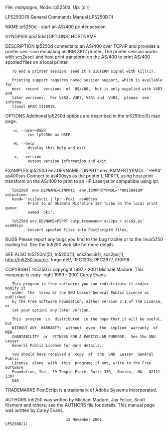 File: *manpages*,  Node: lp5250d,  Up: (dir)

LP5250D(1)                  General Commands Manual                 LP5250D(1)



NAME
       lp5250d - start an AS/400 printer session

SYNOPSIS
       lp5250d [OPTIONS] HOSTNAME

DESCRIPTION
       lp5250d  connects  to an AS/400 over TCP/IP and provides a printer ses‐
       sion emulating an IBM 3812 printer.  The  printer  session  works  with
       scs2ascii  and  host  print  transform  on  the  AS/400 to print AS/400
       spooled files on a local printer.

       To end a printer session, send it a SIGTERM signal with kill(1).

       Printing support requires named session support, which is available for
       most  recent  versions  of  OS/400,  but is only supplied with V4R3 and
       later versions.  For V3R2, V3R7, V4R1 and  V4R2,  please  see  informa‐
       tional APAR II10918.

OPTIONS
       Additional lp5250d options are described in the tn5250rc(5) man page.

       -u, --user=USER
              run lp5250d as USER

       -H, --help
              display this help and exit

       -v, --version
              output version information and exit

EXAMPLES
       lp5250d env.DEVNAME=LINPRT1 env.IBMMFRTYPMDL='*HP4' as400sys
              Connect  to  as400sys  as  the printer LINPRT1, using host print
              transform on the AS/400 to print to an HP Laserjet or compatible
              using lpr.

       lp5250d  env.DEVNAME=LINPRT1  env.IBMMFRTYPMDL='*OKI184IBM'  outputcom‐
       mand=''scs2ascii | lpr -Poki' as400sys
              Print to an Okidata Microline 184 Turbo on the local print queue
              named `oki'.

       lp5250d env.DEVNAME=PSPRT outputcommand='scs2ps > scs$$.ps' as400sys
              Convert spooled files into PostScript® files.

BUGS
       Please  report any bugs you find to the bug tracker or to the linux5250
       mailing list.  See the tn5250 web site for more details.

SEE ALSO
       tn5250rc(5), tn5250(1), scs2ascii(1), scs2ps(1),  http://tn5250.source‐
       forge.net/, RFC1205, RFC2877, II10918.

COPYRIGHT
       tn5250  is copyright 1997 - 2001 Michael Madore.  This manpage is copy‐
       right 1999 - 2001 Carey Evans.

       This program is free software; you can redistribute it and/or modify it
       under  the  terms of the GNU Lesser General Public License as published
       by the Free Software Foundation; either version 2.1 of the License,  or
       (at your option) any later version.

       This  program  is  distributed  in the hope that it will be useful, but
       WITHOUT ANY  WARRANTY;  without  even  the  implied  warranty  of  MER‐
       CHANTABILITY  or  FITNESS FOR A PARTICULAR PURPOSE.  See the GNU Lesser
       General Public License for more details.

       You should have received a  copy  of  the  GNU  Lesser  General  Public
       License  along  with  this  program; if not, write to the Free Software
       Foundation, Inc., 59 Temple Place, Suite 330,  Boston,  MA   02111-1307
       USA

TRADEMARKS
       PostScript is a trademark of Adobe Systems Incorporated.

AUTHORS
       tn5250  was  written  by  Michael Madore, Jay Felice, Scott Klement and
       others; see the AUTHORS file for details.  This manual page was written
       by Carey Evans.



                               12 November 2001                     LP5250D(1)
